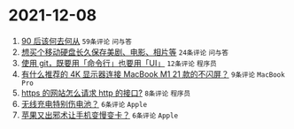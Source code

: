 # 2021-12-08

1. [90 后该何去何从](https://www.v2ex.com/t/820774) `59条评论` `问与答`
1. [想买个移动硬盘长久保存美剧、电影、相片等](https://www.v2ex.com/t/820777) `24条评论` `问与答`
1. [使用 git，既要用「命令行」也要用「UI」](https://www.v2ex.com/t/820776) `12条评论` `程序员`
1. [有什么推荐的 4K 显示器连接 MacBook M1 21 款的不闪屏？](https://www.v2ex.com/t/820779) `9条评论` `MacBook Pro`
1. [https 的网站怎么请求 http 的接口?](https://www.v2ex.com/t/820775) `8条评论` `程序员`
1. [无线充电特别伤电池？](https://www.v2ex.com/t/820792) `6条评论` `Apple`
1. [苹果又出邪术让手机变慢变卡？](https://www.v2ex.com/t/820787) `6条评论` `Apple`
